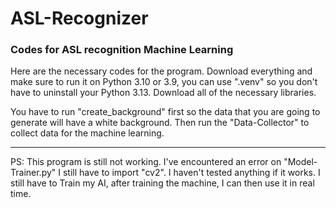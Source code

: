 # ASL-Recognizer
<h3>Codes for ASL recognition Machine Learning</h3>

  Here are the necessary codes for the program. Download everything and make sure to run it on Python 3.10 or 3.9, you can use ".venv" so you don't have to uninstall your Python 3.13. Download all of the necessary libraries. 

  You have to run "create_background" first so the data that you are going to generate will have a white background. Then run the "Data-Collector" to collect data for the machine learning. 

  ---
  
  PS: This program is still not working. I've encountered an error on "Model-Trainer.py" I still have to import "cv2". I haven't tested anything if it works. I still have to Train my AI, after training the machine, I can then use it in real time.
